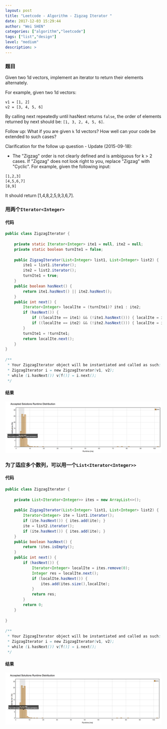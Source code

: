 ```yaml
---
layout: post
title: "Leetcode - Algorithm - Zigzag Iterator "
date: 2017-12-03 15:29:44
author: "Wei SHEN"
categories: ["algorithm","leetcode"]
tags: ["list","design"]
level: "medium"
description: >
---
```


### 题目
Given two 1d vectors, implement an iterator to return their elements alternately.

For example, given two 1d vectors:
```
v1 = [1, 2]
v2 = [3, 4, 5, 6]
```
By calling next repeatedly until hasNext returns `false`, the order of elements returned by next should be: `[1, 3, 2, 4, 5, 6]`.

Follow up: What if you are given `k` 1d vectors? How well can your code be extended to such cases?

Clarification for the follow up question - Update (2015-09-18):
* The "Zigzag" order is not clearly defined and is ambiguous for k > 2 cases. If "Zigzag" does not look right to you, replace "Zigzag" with "Cyclic". For example, given the following input:
```
[1,2,3]
[4,5,6,7]
[8,9]
```
It should return [1,4,8,2,5,9,3,6,7].

### 用两个`Iterator<Integer>`

#### 代码
```java
public class ZigzagIterator {

    private static Iterator<Integer> ite1 = null, ite2 = null;
    private static boolean turnIte1 = false;

    public ZigzagIterator(List<Integer> list1, List<Integer> list2) {
        ite1 = list1.iterator();
        ite2 = list2.iterator();
        turnIte1 = true;
    }
    public boolean hasNext() {
        return ite1.hasNext() || ite2.hasNext();
    }
    public int next() {
        Iterator<Integer> localIte = (turnIte1)? ite1 : ite2;
        if (hasNext()) {
            if ((localIte == ite1) && (!ite1.hasNext())) { localIte = ite2; }
            if ((localIte == ite2) && (!ite2.hasNext())) { localIte = ite1; }
        }
        turnIte1 = !turnIte1;
        return localIte.next();
    }
}

/**
 * Your ZigzagIterator object will be instantiated and called as such:
 * ZigzagIterator i = new ZigzagIterator(v1, v2);
 * while (i.hasNext()) v[f()] = i.next();
 */
```

#### 结果
![zigzag-iterator-1](/images/leetcode/zigzag-iterator-1.png)


### 为了适应多个数列，可以用一个`List<Iterator<Integer>>`

#### 代码
```java
public class ZigzagIterator {

    private List<Iterator<Integer>> ites = new ArrayList<>();

    public ZigzagIterator(List<Integer> list1, List<Integer> list2) {
        Iterator<Integer> ite = list1.iterator();
        if (ite.hasNext()) { ites.add(ite); }
        ite = list2.iterator();
        if (ite.hasNext()) { ites.add(ite); }
    }
    public boolean hasNext() {
        return !ites.isEmpty();
    }
    public int next() {
        if (hasNext()) {
            Iterator<Integer> localIte = ites.remove(0);
            Integer res = localIte.next();
            if (localIte.hasNext()) {
                ites.add(ites.size(),localIte);
            }
            return res;
        }
        return 0;
    }

}

/**
 * Your ZigzagIterator object will be instantiated and called as such:
 * ZigzagIterator i = new ZigzagIterator(v1, v2);
 * while (i.hasNext()) v[f()] = i.next();
 */
```

#### 结果
![zigzag-iterator-2](/images/leetcode/zigzag-iterator-2.png)
